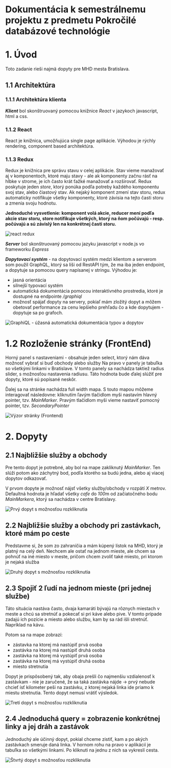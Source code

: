 
# Dokumentácia k semestrálnemu projektu z predmetu Pokročilé databázové technológie


# 1. Úvod

Toto zadanie rieši najmä dopyty pre MHD mesta Bratislava.

## 1.1 Architektúra

### 1.1.1 Architektúra klienta
***Klient*** bol skonštruovaný pomocou knižnice *React* v jazykoch javascript, html a css.

### 1.1.2 React
React je knižnica, umožňujúca single page aplikácie. Výhodou je rýchly rendering, component based architektúra.

### 1.1.3 Redux
Redux je knižnica pre správu stavu v celej aplikácie. Stav vieme manažovať aj v komponentoch, ktoré maju stavy - ale ak komponenty začnu rásť na hĺbke v strome, je ich často krát ťažké manažovať a rozširovať. Redux poskytuje jeden *store*, ktorý ponúka podľa potreby každého komponentu svoj stav, alebo čiastový stav.
Ak nejaký komponent zmení stav storu, redux automaticky notifikuje všetky komponenty, ktoré závisia na tejto časti storu a zmenia svoju hodnotu.

**Jednoduché vysvetlenie: komponent volá akcie, reducer mení podľa akcie stav storu, store notifikuje všetkých, ktorý na ňom počúvajú - resp. počúvajú a sú závislý len na konkrétnej časti storu.**


![react redux](https://cdn-images-1.medium.com/max/1600/1*2FrT8oMXswVWiVEfBCXlAQ.png)


***Server*** bol skonštruovaný pomocou jazyku javascript v node.js vo frameworku *Express*

***Dopytovací systém*** - na dopytovací systém medzi klientom a serverom som použil GraphQL, ktorý sa líši od RestAPI tým, že ma iba jeden endpoint, a dopytuje sa pomocou query napísanej v stringu. Výhodou je: 

- jasná orientácia 
- silnejší typovací systém 
- automatická dokumentácia pomocou interaktívného prostredia, ktoré je dostupné na endpointe */graphiql*
- možnosť spájať dopyty na servery, pokiaľ mám zložitý dopyt a môžem obetovať performance za cenu lepšieho prehľadu čo a kde dopytujem - dopytuje sa po grafoch.

![GraphiQL - úžasná automatická dokumentácia typov a dopytov](automatic_documentation.png)


# 1.2 Rozloženie stránky (FrontEnd)

Horný panel s nastaveniami - obsahuje jeden select, ktorý nám dáva možnosť vybrať si buď obchody alebo služby
Na pravo v panely je tabuľka so všetkými linkami v Bratislave.
V tomto panely sa nachádza taktiež radius slider, s možnosťou nastavenia radiusu. Táto hodnota bude ďalej slúžiť pre dopyty, ktoré sú popísané neskôr.


Ďalej sa na stránke nachádza full width mapa. S touto mapou môžeme interagovať následovne: kliknutím ľavým tlačidlom myši
nastavím hlavný pointer, tzv. *MainMarker*. Pravým tlačidlom myši vieme nastaviť pomocný pointer, tzv. *SecondaryPointer*


![Výzor stránky (Frontend)](app.png)


# 2. Dopyty

## 2.1 Najbližšie služby a obchody

Pre tento dopyt je potrebné, aby bol na mape zakliknutý *MainMarker*. Ten slúži potom ako záchytný bod, podľa ktorého sa budú jedna, alebo aj viacej dopytov odkazovať.

V prvom dopyte je možnosť nájsť všetky služby/obchody v rozpätí *X* metrov. Defaultná hodnota je hľadať všetky *cafe* do *100*m od začiatočného bodu *MainMarkera*, ktorý sa nachádza v centre Bratislavy.

![Prvý dopyt s možnosťou rozkliknutia](first_query.png)

## 2.2 Najbližšie služby a obchody pri zastávkach, ktoré mám po ceste

Predstavme si, že som zo zahraničia a mám kúpený lístok na MHD, ktorý je platný na celý deň. Nechcem ale ostať na jednom mieste, ale chcem sa pohnúť na iné miesto v meste, pričom chcem zvoliť také miesto, pri ktorom je nejaká služba

![Druhý dopyt s možnosťou rozkliknutia](second_query.png)

## 2.3 Spojiť 2 ľudí na jednom mieste (pri jednej službe)

Táto situácia nastáva často, dvaja kamaráti bývajú na rôznych miestach v meste a chcú sa stretnúť a pokecať si pri káve alebo pive. V tomto prípade zadajú ich pozície a miesto alebo službu, kam by sa rád išli stretnúť. Napríklad na kávu.

Potom sa na mape zobrazí:
- zástavka na ktorej má nastúpiť prvá osoba
- zastávka na ktorej má nastúpiť druhá osoba
- zastávka na ktorej má vystúpiť prvá osoba
- zastávka na ktorej má vystúpiť druhá osoba
- miesto stretnutia

Dopyt je prispôsobený tak, aby obaja prešli čo najmenšiu vzdialenosť k zastávkam - nie je zaručené, že sa taká zastávka nájde -> prvý nebude chcieť ísť kilometer peši na zastávku, z ktorej nejaká linka ide priamo k miestu stretnutia. Tento dopyt nemusí vrátiť výsledok.

![Tretí dopyt s možnosťou rozkliknutia](third_query.png)

## 2.4 Jednoduchá query = zobrazenie konkrétnej linky a jej dráh a zastávok

Jednoduchý ale účinný dopyt, pokial chceme zistiť, kam a po akých zastávkach smeruje daná linka.
V hornom rohu na pravo v aplikácií je tabuľka so všetkými linkami. Po kliknuti na jednu z nich sa vykreslí cesta.

![Štvrtý dopyt s možnosťou rozkliknutia](fourth_query.png)